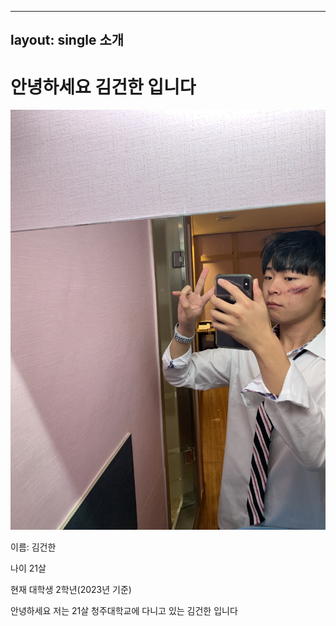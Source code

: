 ----
layout: single
소개
----

# 안녕하세요 김건한 입니다
![IMG_2183](../images/2023-05-01-first/IMG_2183.jpeg)

이름: 김건한

나이 21살

현재 대학생 2학년(2023년 기준)

안녕하세요 저는 21살 청주대학교에 다니고 있는 김건한 입니다


